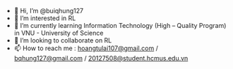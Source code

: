 - 👋 Hi, I’m @buiqhung127
- 👀 I’m interested in RL
- 🌱 I’m currently learning Information Technology (High – Quality Program) in VNU - University of Science
- 💞️ I’m looking to collaborate on RL
- 📫 How to reach me : hoangtulai107@gmail.com / bqhung127@gmail.com / 20127508@student.hcmus.edu.vn

<!---
buiqhung127/buiqhung127 is a ✨ special ✨ repository because its `README.md` (this file) appears on your GitHub profile.
You can click the Preview link to take a look at your changes.
--->
